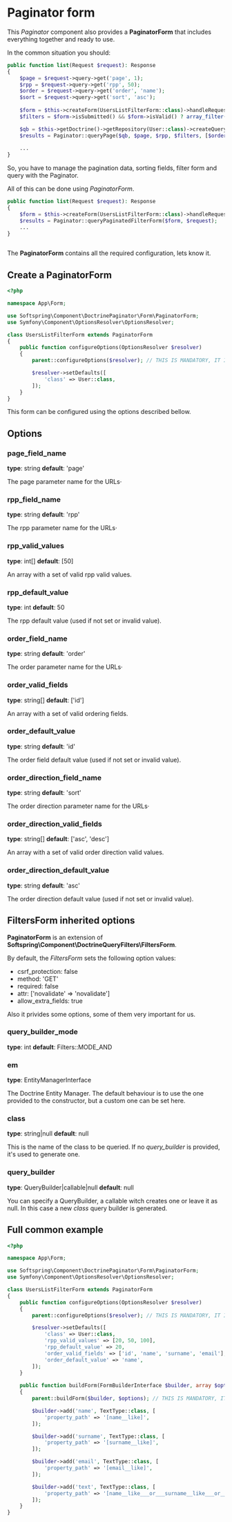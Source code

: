 # Paginator form

This *Paginator* component also provides a **PaginatorForm** that includes everything together and ready to use.

In the common situation you should:

```php
public function list(Request $request): Response
{
    $page = $request->query->get('page', 1);
    $rpp = $request->query->get('rpp', 50);
    $order = $request->query->get('order', 'name');
    $sort = $request->query->get('sort', 'asc');
    
    $form = $this->createForm(UsersListFilterForm::class)->handleRequest($request);
    $filters = $form->isSubmitted() && $form->isValid() ? array_filter($form->getData()) : [];

    $qb = $this->getDoctrine()->getRepository(User::class)->createQueryBuilder('u');
    $results = Paginator::queryPage($qb, $page, $rpp, $filters, [$order => $sort]);
    
    ...
}
```

So, you have to manage the pagination data, sorting fields, filter form and query with the Paginator.

All of this can be done using *PaginatorForm*.

```php
public function list(Request $request): Response
{
    $form = $this->createForm(UsersListFilterForm::class)->handleRequest($request);
    $results = Paginator::queryPaginatedFilterForm($form, $request);
    ...
}
    
```

The **PaginatorForm** contains all the required configuration, lets know it.

## Create a PaginatorForm

```php
<?php

namespace App\Form;

use Softspring\Component\DoctrinePaginator\Form\PaginatorForm;
use Symfony\Component\OptionsResolver\OptionsResolver;

class UsersListFilterForm extends PaginatorForm
{
    public function configureOptions(OptionsResolver $resolver)
    {
        parent::configureOptions($resolver); // THIS IS MANDATORY, IT INCLUDES ALL THE REQUIRED OPTIONS

        $resolver->setDefaults([
            'class' => User::class,
        ]);
    }
}
```

This form can be configured using the options described bellow.

## Options

### page_field_name

**type**: string **default**: 'page'

The page parameter name for the URLs·

### rpp_field_name

**type**: string **default**: 'rpp'

The rpp parameter name for the URLs·

### rpp_valid_values

**type**: int[] **default**: [50]

An array with a set of valid rpp valid values.

### rpp_default_value

**type**: int **default**: 50

The rpp default value (used if not set or invalid value).

### order_field_name

**type**: string **default**: 'order'

The order parameter name for the URLs·

### order_valid_fields

**type**: string[] **default**: ['id']

An array with a set of valid ordering fields.

### order_default_value

**type**: string **default**: 'id'

The order field default value (used if not set or invalid value).

### order_direction_field_name

**type**: string **default**: 'sort'

The order direction parameter name for the URLs·

### order_direction_valid_fields

**type**: string[] **default**: ['asc', 'desc']

An array with a set of valid order direction valid values.

### order_direction_default_value

**type**: string **default**: 'asc'

The order direction default value (used if not set or invalid value).

## FiltersForm inherited options

**PaginatorForm** is an extension of **Softspring\Component\DoctrineQueryFilters\FiltersForm**.

By default, the *FiltersForm* sets the following option values:

- csrf_protection: false
- method: 'GET'
- required: false
- attr: ['novalidate' => 'novalidate']
- allow_extra_fields: true

Also it privides some options, some of them very important for us.


### query_builder_mode

**type**: int **default**: Filters::MODE_AND

### em

**type**: EntityManagerInterface

The Doctrine Entity Manager. The default behaviour is to use the one provided to the constructor, but a custom one can be set here. 

### class

**type**: string|null **default**: null

This is the name of the class to be queried. If no *query_builder* is provided, it's used to generate one.

### query_builder

**type**: QueryBuilder|callable|null **default**: null

You can specify a QueryBuilder, a callable witch creates one or leave it as null. In this case a new *class* query builder
 is generated.

## Full common example

```php
<?php

namespace App\Form;

use Softspring\Component\DoctrinePaginator\Form\PaginatorForm;
use Symfony\Component\OptionsResolver\OptionsResolver;

class UsersListFilterForm extends PaginatorForm
{
    public function configureOptions(OptionsResolver $resolver)
    {
        parent::configureOptions($resolver); // THIS IS MANDATORY, IT INCLUDES ALL THE REQUIRED OPTIONS

        $resolver->setDefaults([
            'class' => User::class,
            'rpp_valid_values' => [20, 50, 100],
            'rpp_default_value' => 20,
            'order_valid_fields' => ['id', 'name', 'surname', 'email'],
            'order_default_value' => 'name',
        ]);
    }
    
    public function buildForm(FormBuilderInterface $builder, array $options)
    {
        parent::buildForm($builder, $options); // THIS IS MANDATORY, IT INCLUDES ALL THE REQUIRED FIELDS

        $builder->add('name', TextType::class, [
            'property_path' => '[name__like]',
        ]);

        $builder->add('surname', TextType::class, [
            'property_path' => '[surname__like]',
        ]);

        $builder->add('email', TextType::class, [
            'property_path' => '[email__like]',
        ]);

        $builder->add('text', TextType::class, [
            'property_path' => '[name__like___or___surname__like___or___email__like]',
        ]);
    }
}
```